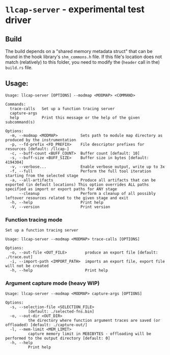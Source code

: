 # `llcap-server` - experimental test driver

## Build

The build depends on a "shared memory metadata struct" that can be found in the hook library's `shm_commons.h` file. If this file's location does not match (relatively) to this folder, you need to modify the (`header` call in the) `build.rs` file. 

## Usage:

    Usage: llcap-server [OPTIONS] --modmap <MODMAP> <COMMAND>

    Commands:
      trace-calls   Set up a function tracing server
      capture-args  
      help          Print this message or the help of the given subcommand(s)

    Options:
      -m, --modmap <MODMAP>          Sets path to module map directory as produced by the instrumentation
      -p, --fd-prefix <FD_PREFIX>    File descriptor prefixes for resources [default: /llcap-]
      -c, --buff-count <BUFF_COUNT>  Buffer count [default: 10]
      -s, --buff-size <BUFF_SIZE>    Buffer size in bytes [default: 4194304]
      -v, --verbose...               Enable verbose output, write up to 3x
      -f, --full                     Perform the full tool iteration starting from the selected stage
      -a, --all-artifacts            Produce all artifacts that can be exported (in default locations) This option overrides ALL paths specified as import or export paths for ANY stage
          --cleanup                  Perform a cleanup of all possibly leftover resources related to the given stage and exit
      -h, --help                     Print help
      -V, --version                  Print version

### Function tracing mode

    Set up a function tracing server

    Usage: llcap-server --modmap <MODMAP> trace-calls [OPTIONS]

    Options:
      -o, --out-file <OUT_FILE>        produce an export file [default: ./trace.out]
      -i, --import-path <IMPORT_PATH>  imports an export file, export file will not be created
      -h, --help                       Print help

### Argument capture mode (heavy WIP)

    Usage: llcap-server --modmap <MODMAP> capture-args [OPTIONS]

    Options:
      -s, --selection-file <SELECTION_FILE>
              [default: ./selected-fns.bin]
      -o, --out-dir <OUT_DIR>
              the directory where function argument traces are saved (or offloaded) [default: ./capture-out/]
      -l, --mem-limit <MEM_LIMIT>
              capture memory limit in MEBIBYTES - offloading will be performed to the output directory [default: 0]
      -h, --help
              Print help